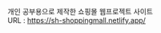 개인 공부용으로 제작한 쇼핑몰 웹프로젝트 사이트   
URL : https://sh-shoppingmall.netlify.app/  

<!---
sanghyun-lee2/sanghyun-lee2 is a ✨ special ✨ repository because its `README.md` (this file) appears on your GitHub profile.
You can click the Preview link to take a look at your changes.
--->
